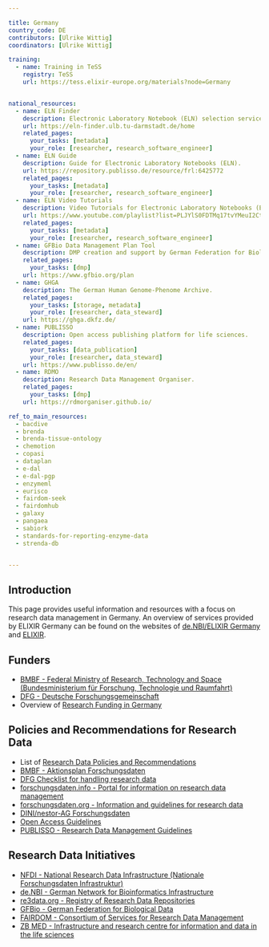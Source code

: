 ```yaml
---

title: Germany
country_code: DE
contributors: [Ulrike Wittig]
coordinators: [Ulrike Wittig]

training:
  - name: Training in TeSS
    registry: TeSS
    url: https://tess.elixir-europe.org/materials?node=Germany


national_resources:
  - name: ELN Finder
    description: Electronic Laboratory Notebook (ELN) selection service. 
    url: https://eln-finder.ulb.tu-darmstadt.de/home
    related_pages:
      your_tasks: [metadata]
      your_role: [researcher, research_software_engineer]
  - name: ELN Guide
    description: Guide for Electronic Laboratory Notebooks (ELN). 
    url: https://repository.publisso.de/resource/frl:6425772
    related_pages:
      your_tasks: [metadata]
      your_role: [researcher, research_software_engineer]
  - name: ELN Video Tutorials
    description: Video Tutorials for Electronic Laboratory Notebooks (ELN). 
    url: https://www.youtube.com/playlist?list=PLJYlS0FDTMq17tvYMeuI2Ct5XtykRFy0K
    related_pages:
      your_tasks: [metadata]
      your_role: [researcher, research_software_engineer]
  - name: GFBio Data Management Plan Tool
    description: DMP creation and support by German Federation for Biological Data (GFBio).
    related_pages:
      your_tasks: [dmp]
    url: https://www.gfbio.org/plan
  - name: GHGA
    description: The German Human Genome-Phenome Archive.
    related_pages:
      your_tasks: [storage, metadata]
      your_role: [researcher, data_steward]
    url: https://ghga.dkfz.de/
  - name: PUBLISSO
    description: Open access publishing platform for life sciences.
    related_pages:
      your_tasks: [data_publication]
      your_role: [researcher, data_steward]
    url: https://www.publisso.de/en/
  - name: RDMO
    description: Research Data Management Organiser.
    related_pages:
      your_tasks: [dmp]
    url: https://rdmorganiser.github.io/

ref_to_main_resources:
  - bacdive
  - brenda
  - brenda-tissue-ontology
  - chemotion
  - copasi
  - dataplan
  - e-dal
  - e-dal-pgp
  - enzymeml
  - eurisco
  - fairdom-seek
  - fairdomhub
  - galaxy
  - pangaea
  - sabiork
  - standards-for-reporting-enzyme-data
  - strenda-db


---
```



## Introduction 

This page provides useful information and resources with a focus on research data management in Germany. An overview of services provided by ELIXIR Germany can be found on the websites of [de.NBI/ELIXIR Germany](https://www.denbi.de/) and [ELIXIR](https://elixir-europe.org/about-us/who-we-are/nodes/germany).

## Funders

* [BMBF - Federal Ministry of Research, Technology and Space (Bundesministerium für ­Forschung, Technologie und Raumfahrt)](https://www.bmbf.de/)
* [DFG - Deutsche Forschungsgemeinschaft](https://www.dfg.de)
* Overview of [Research Funding in Germany](https://www.research-in-germany.org/en/)

## Policies and Recommendations for Research Data

* List of [Research Data Policies and Recommendations](https://www.forschungsdaten.org/index.php/Data_Policies)
* [BMBF - Aktionsplan Forschungsdaten](https://www.bildung-forschung.digital/digitalezukunft/de/wissen/forschungsdaten/forschungsdaten_node.html)
* [DFG Checklist for handling research data](https://www.dfg.de/download/pdf/foerderung/grundlagen_dfg_foerderung/forschungsdaten/forschungsdaten_checkliste_de.pdf)
* [forschungsdaten.info - Portal for information on research data management](https://www.forschungsdaten.info/)
* [forschungsdaten.org - Information and guidelines for research data](https://www.forschungsdaten.org)
* [DINI/nestor-AG Forschungsdaten](https://dini.de/ag/dininestor-ag-forschungsdaten/)
* [Open Access Guidelines](https://open-access.network)
* [PUBLISSO - Research Data Management Guidelines](https://www.publisso.de/en/research-data-management)

## Research Data Initiatives 

* [NFDI - National Research Data Infrastructure (Nationale Forschungsdaten Infrastruktur)](https://www.nfdi.de/)
* [de.NBI - German Network for Bioinformatics Infrastructure](https://www.denbi.de/)
* [re3data.org - Registry of Research Data Repositories](https://www.re3data.org)
* [GFBio - German Federation for Biological Data](https://www.gfbio.org/)
* [FAIRDOM - Consortium of Services for Research Data Management](https://fair-dom.org/)
* [ZB MED - Infrastructure and research centre for information and data in the life sciences](https://www.zbmed.de/)


